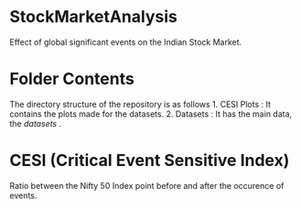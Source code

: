 # StockMarketAnalysis
Effect of global significant events on the Indian Stock Market.

# Folder Contents

The directory structure of the repository is as follows
	1. CESI Plots :  It contains the plots made for the datasets.
	2. Datasets : It has the main data, the _datasets_ .
	
# CESI (Critical Event Sensitive Index)
Ratio between the Nifty 50 Index point before and after the occurence of events.
	
	 	
